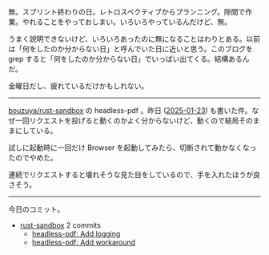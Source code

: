 無。スプリント終わりの日。レトロスペクティブからプランニング。隙間で作業。やれることをやっておしまい。いろいろやっているんだけど、無。

うまく説明できないけど、いろいろあったのに無になることはわりとある。以前は「何をしたのか分からない日」と呼んでいた日に近いと思う。このブログを grep すると「何をしたのか分からない日」でいっぱい出てくる。結構あるんだ。

金曜日だし、疲れているだけかもしれない。

---

[bouzuya/rust-sandbox] の headless-pdf 。昨日 ([2025-01-23]) も書いた件。なぜ一回リクエストを投げると動くのかよく分からないけど、動くので結局そのままにしている。

試しに起動時に一回だけ Browser を起動してみたら、切断されて動かなくなったのでやめた。

連続でリクエストすると壊れそうな見た目をしているので、手を入れたほうが良さそう。

---

今日のコミット。

- [rust-sandbox](https://github.com/bouzuya/rust-sandbox) 2 commits
  - [headless-pdf: Add logging](https://github.com/bouzuya/rust-sandbox/commit/3aaf811c1c33365515ce1470d5c9edd678fb0c5f)
  - [headless-pdf: Add workaround](https://github.com/bouzuya/rust-sandbox/commit/9621efc42a27342846c1c92948c943f7595e9528)

[2025-01-23]: https://blog.bouzuya.net/2025/01/23/
[bouzuya/rust-sandbox]: https://github.com/bouzuya/rust-sandbox
